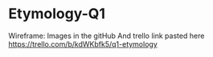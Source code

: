 # Etymology-Q1

Wireframe: Images in the gitHub
And trello link pasted here
https://trello.com/b/kdWKbfk5/q1-etymology
